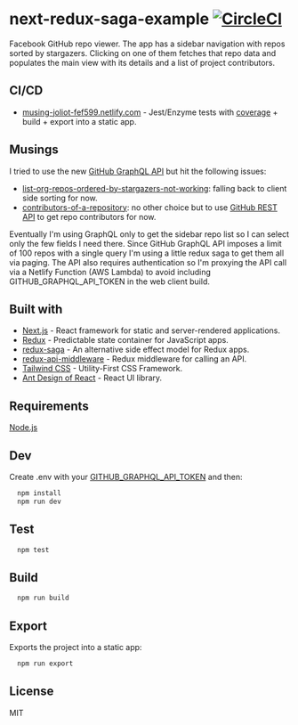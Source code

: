 # next-redux-saga-example [![CircleCI](https://circleci.com/gh/akornato/next-redux-saga-example.svg?style=svg)](https://circleci.com/gh/akornato/next-redux-saga-example)

Facebook GitHub repo viewer. The app has a sidebar navigation with repos sorted by stargazers. Clicking on one of them fetches that repo data and populates the main view with its details and a list of project contributors.

## CI/CD

- [musing-joliot-fef599.netlify.com](https://musing-joliot-fef599.netlify.com/) - Jest/Enzyme tests with [coverage](https://musing-joliot-fef599.netlify.com/static/coverage/lcov-report/index.html) + build + export into a static app.

## Musings

I tried to use the new [GitHub GraphQL API](https://developer.github.com/v4/) but hit the following issues:

- [list-org-repos-ordered-by-stargazers-not-working](https://platform.github.community/t/list-org-repos-ordered-by-stargazers-not-working/7505): falling back to client side sorting for now.
- [contributors-of-a-repository](https://platform.github.community/t/contributors-of-a-repository/3680/11): no other choice but to use [GitHub REST API](https://developer.github.com/v3/) to get repo contributors for now.

Eventually I'm using GraphQL only to get the sidebar repo list so I can select only the few fields I need there. Since GitHub GraphQL API imposes a limit of 100 repos with a single query I'm using a little redux saga to get them all via paging. The API also requires authentication so I'm proxying the API call via a Netlify Function (AWS Lambda) to avoid including GITHUB_GRAPHQL_API_TOKEN in the web client build.

## Built with

- [Next.js](https://nextjs.org/) - React framework for static and server-rendered applications.
- [Redux](https://redux.js.org/) - Predictable state container for JavaScript apps.
- [redux-saga](https://github.com/redux-saga/redux-saga) - An alternative side effect model for Redux apps.
- [redux-api-middleware](https://github.com/agraboso/redux-api-middleware) - Redux middleware for calling an API.
- [Tailwind CSS](https://tailwindcss.com/) - Utility-First CSS Framework.
- [Ant Design of React](https://ant.design/docs/react/introduce) - React UI library.

## Requirements

[Node.js](https://nodejs.org/en/)

## Dev

Create .env with your [GITHUB_GRAPHQL_API_TOKEN](https://help.github.com/articles/creating-a-personal-access-token-for-the-command-line/) and then:

```bash
  npm install
  npm run dev
```

## Test

```bash
  npm test
```

## Build

```bash
  npm run build
```

## Export

Exports the project into a static app:

```bash
  npm run export
```

## License

MIT

